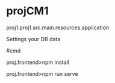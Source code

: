 # projCM1

proj1.proj1.src.main.resources.application

Settings your DB data

#cmd

proj.frontend>npm install

proj.frontend>npm run serve
